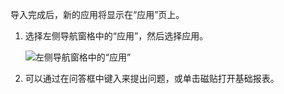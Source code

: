 导入完成后，新的应用将显示在“应用”页上。

1. 选择左侧导航窗格中的“应用”，然后选择应用。
   
     ![左侧导航窗格中的“应用”](media/powerbi-service-apps-open-app/power-bi-service-apps-left-nav.png)
2. 可以通过在问答框中键入来提出问题，或单击磁贴打开基础报表。 

